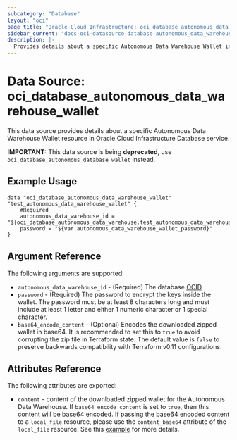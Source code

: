 ```yaml
---
subcategory: "Database"
layout: "oci"
page_title: "Oracle Cloud Infrastructure: oci_database_autonomous_data_warehouse_wallet"
sidebar_current: "docs-oci-datasource-database-autonomous_data_warehouse_wallet"
description: |-
  Provides details about a specific Autonomous Data Warehouse Wallet in Oracle Cloud Infrastructure Database service
---
```


# Data Source: oci_database_autonomous_data_warehouse_wallet
This data source provides details about a specific Autonomous Data Warehouse Wallet resource in Oracle Cloud Infrastructure Database service.


**IMPORTANT:** This data source is being **deprecated**, use `oci_database_autonomous_database_wallet` instead.

## Example Usage

```hcl
data "oci_database_autonomous_data_warehouse_wallet" "test_autonomous_data_warehouse_wallet" {
	#Required
	autonomous_data_warehouse_id = "${oci_database_autonomous_data_warehouse.test_autonomous_data_warehouse.id}"
	password = "${var.autonomous_data_warehouse_wallet_password}"
}
```

## Argument Reference

The following arguments are supported:

* `autonomous_data_warehouse_id` - (Required) The database [OCID](https://docs.cloud.oracle.com/iaas/Content/General/Concepts/identifiers.htm).
* `password` - (Required) The password to encrypt the keys inside the wallet. The password must be at least 8 characters long and must include at least 1 letter and either 1 numeric character or 1 special character.
* `base64_encode_content` - (Optional) Encodes the downloaded zipped wallet in base64. It is recommended to set this to `true` to avoid corrupting the zip file in Terraform state. The default value is `false` to preserve backwards compatibility with Terraform v0.11 configurations.

## Attributes Reference

The following attributes are exported:

* `content` - content of the downloaded zipped wallet for the Autonomous Data Warehouse. If `base64_encode_content` is set to `true`, then this content will be base64 encoded.
If passing the base64 encoded content to a `local_file` resource, please use the `content_base64` attribute of the `local_file` resource.
See this [example](https://github.com/terraform-providers/terraform-provider-oci/blob/master/examples/database/adb/autonomous_database_wallet.tf) for more details.
